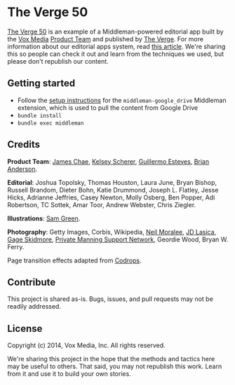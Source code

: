# The Verge 50

[The Verge 50][v50] is an example of a Middleman-powered editorial app built by the [Vox Media][vm] [Product Team][pt] and published by [The Verge][tv]. For more information about our editorial apps system, read [this article][source]. We're sharing this so people can check it out and learn from the techniques we used, but please don't republish our content.

[v50]: http://www.theverge.com/a/the-verge-50
[vm]: http://www.voxmedia.com
[pt]: http://product.voxmedia.com
[tv]: http://product.voxmedia.com
[source]: https://source.opennews.org/en-US/learning/evolution-news-apps-teams/

## Getting started

* Follow the [setup instructions][setup] for the `middleman-google_drive` Middleman extension, which is used to pull the content from Google Drive
* `bundle install`
* `bundle exec middleman`

[setup]: https://github.com/voxmedia/middleman-google_drive/blob/master/README.md#setup


## Credits

**Product Team**: [James Chae](https://twitter.com/chae_day), [Kelsey Scherer](https://twitter.com/kelsa_), [Guillermo Esteves](https://twitter.com/gesteves), [Brian Anderson](https://twitter.com/banderson623).

**Editorial**: Joshua Topolsky, Thomas Houston, Laura June, Bryan Bishop, Russell Brandom, Dieter Bohn, Katie Drummond, Joseph L. Flatley, Jesse Hicks, Adrianne Jeffries, Casey Newton, Molly Osberg, Ben Popper, Adi Robertson, TC Sottek, Amar Toor, Andrew Webster, Chris Ziegler.

**Illustrations**: [Sam Green](http://sams-place.net/).

**Photography**: Getty Images, Corbis, Wikipedia, [Neil Moralee][nm], [JD Lasica][jdl], [Gage Skidmore][gs], [Private Manning Support Network][pmsn], Geordie Wood, Bryan W. Ferry.

[nm]: http://www.flickr.com/photos/neilmoralee/6636824887/
[jdl]: http://www.flickr.com/photos/jdlasica/3362224358/sizes/o/in/photostream/
[gs]: http://www.flickr.com/photos/22007612@N05/7595303406/in/photolist-czaV61-czaTUy-czaUPQ-czaTJS-czaTff-czaUpU-czaUh1-czaU3J-czaTzh-czaUHS-czaUuA-czaUzs-czaVgm-ek9coN-ek3qoB-ek9aXL-ek3oKV-ek9czL-ek3tDc-ek9azm-ek3qWp-ek3pUM-ek9a5q-ek3qHp-ek3toK-ek9anC-94vuLZ-fobT1J-fnWEs6-fnWDiR-fjYagr-8nGciH-8nGdtD-8nKgS1-aa36Z3-8mf7zD-gQzinW-fgvg2s-fgg3XZ-fgg284-fgg2nk-fgg32D-fgvh2m-fgvgG3-cz6SpY-cz6Neo-cz6Ue1-cz6Ur3-cz6KpA-cz6S1q-cz6Q4Y
[pmsn]: http://www.flickr.com/photos/savebradley/8657341498/

Page transition effects adapted from [Codrops](https://github.com/codrops/PageTransitions).

## Contribute

This project is shared as-is. Bugs, issues, and pull requests may not be readily addressed.

## License 

Copyright (c) 2014, Vox Media, Inc.
All rights reserved.

We're sharing this project in the hope that the methods and tactics here may be useful to others. That said, you may not republish this work. Learn from it and use it to build your own stories.
